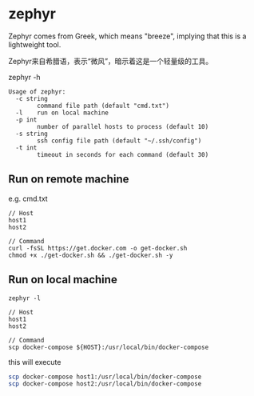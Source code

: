 # zephyr

Zephyr comes from Greek, which means "breeze", implying that this is a lightweight tool.

Zephyr来自希腊语，表示“微风”，暗示着这是一个轻量级的工具。

zephyr -h
```
Usage of zephyr:
  -c string
    	command file path (default "cmd.txt")
  -l	run on local machine
  -p int
    	number of parallel hosts to process (default 10)
  -s string
    	ssh config file path (default "~/.ssh/config")
  -t int
    	timeout in seconds for each command (default 30)
```

## Run on remote machine
e.g.
cmd.txt
```
// Host
host1
host2

// Command
curl -fsSL https://get.docker.com -o get-docker.sh
chmod +x ./get-docker.sh && ./get-docker.sh -y
```

## Run on local machine
`zephyr -l`

```
// Host
host1
host2

// Command
scp docker-compose ${HOST}:/usr/local/bin/docker-compose
```

this will execute
```sh
scp docker-compose host1:/usr/local/bin/docker-compose
scp docker-compose host2:/usr/local/bin/docker-compose
```
